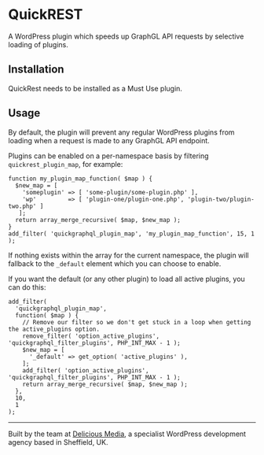 # QuickREST

A WordPress plugin which speeds up GraphGL API requests by selective loading of plugins.

## Installation

QuickRest needs to be installed as a Must Use plugin.

## Usage

By default, the plugin will prevent any regular WordPress plugins from loading when a request is made to any GraphGL API endpoint.

Plugins can be enabled on a per-namespace basis by filtering `quickrest_plugin_map`, for example:

```
function my_plugin_map_function( $map ) {
  $new_map = [
    'someplugin' => [ 'some-plugin/some-plugin.php' ],
    'wp'         => [ 'plugin-one/plugin-one.php', 'plugin-two/plugin-two.php' ]
   ];
  return array_merge_recursive( $map, $new_map );
}
add_filter( 'quickgraphql_plugin_map', 'my_plugin_map_function', 15, 1 );
```

If nothing exists within the array for the current namespace, the plugin will fallback to the `_default` element which you can choose to enable.

If you want the default (or any other plugin) to load all active plugins, you can do this:

```
add_filter(
  'quickgraphql_plugin_map',
  function( $map ) {
    // Remove our filter so we don't get stuck in a loop when getting the active_plugins option.
    remove_filter( 'option_active_plugins', 'quickgraphql_filter_plugins', PHP_INT_MAX - 1 );
    $new_map = [
      '_default' => get_option( 'active_plugins' ),
    ];
    add_filter( 'option_active_plugins', 'quickgraphql_filter_plugins', PHP_INT_MAX - 1 );
    return array_merge_recursive( $map, $new_map );
  },
  10,
  1
);
```

---
Built by the team at [Delicious Media](https://www.deliciousmedia.co.uk/), a specialist WordPress development agency based in Sheffield, UK.
